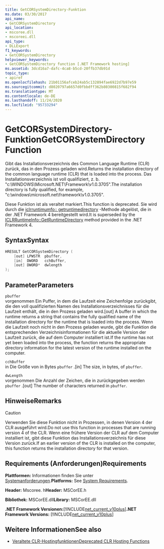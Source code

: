 ```yaml
---
title: GetCORSystemDirectory-Funktion
ms.date: 03/30/2017
api_name:
- GetCORSystemDirectory
api_location:
- mscoree.dll
- mscoreei.dll
api_type:
- DLLExport
f1_keywords:
- GetCORSystemDirectory
helpviewer_keywords:
- GetCORSystemDirectory function [.NET Framework hosting]
ms.assetid: 3dcd16a7-dafc-4ca8-b5cd-20ffb37db91d
topic_type:
- apiref
ms.openlocfilehash: 21b01156afceb24ab5c132894fae6922d7b97e59
ms.sourcegitcommit: d8020797a6657d0fbbdff362b80300815f682f94
ms.translationtype: MT
ms.contentlocale: de-DE
ms.lasthandoff: 11/24/2020
ms.locfileid: "95733294"
---
```

# <a name="getcorsystemdirectory-function"></a><span data-ttu-id="44eed-102">GetCORSystemDirectory-Funktion</span><span class="sxs-lookup"><span data-stu-id="44eed-102">GetCORSystemDirectory Function</span></span>

<span data-ttu-id="44eed-103">Gibt das Installationsverzeichnis des Common Language Runtime (CLR) zurück, das in den Prozess geladen wird.</span><span class="sxs-lookup"><span data-stu-id="44eed-103">Returns the installation directory of the common language runtime (CLR) that is loaded into the process.</span></span> <span data-ttu-id="44eed-104">Das Installationsverzeichnis ist voll qualifiziert, z. b. "c:\WINDOWS\Microsoft.NET\Framework\v1.0.3705".</span><span class="sxs-lookup"><span data-stu-id="44eed-104">The installation directory is fully qualified, for example, "c:\windows\microsoft.net\framework\v1.0.3705".</span></span>  
  
 <span data-ttu-id="44eed-105">Diese Funktion ist als veraltet markiert.</span><span class="sxs-lookup"><span data-stu-id="44eed-105">This function is deprecated.</span></span> <span data-ttu-id="44eed-106">Sie wird durch die [iclrruntimumfo:: getruntimedirectory](iclrruntimeinfo-getruntimedirectory-method.md) -Methode abgelöst, die in der .NET Framework 4 bereitgestellt wird.</span><span class="sxs-lookup"><span data-stu-id="44eed-106">It is superseded by the [ICLRRuntimeInfo::GetRuntimeDirectory](iclrruntimeinfo-getruntimedirectory-method.md) method provided in the .NET Framework 4.</span></span>  
  
## <a name="syntax"></a><span data-ttu-id="44eed-107">Syntax</span><span class="sxs-lookup"><span data-stu-id="44eed-107">Syntax</span></span>  
  
```cpp  
HRESULT GetCORSystemDirectory (
    [out] LPWSTR  pbuffer,
    [in]  DWORD   cchBuffer,
    [out] DWORD*  dwlength  
);
```  
  
## <a name="parameters"></a><span data-ttu-id="44eed-108">Parameter</span><span class="sxs-lookup"><span data-stu-id="44eed-108">Parameters</span></span>  

 `pbuffer`  
 <span data-ttu-id="44eed-109">vorgenommen Ein Puffer, in dem die Laufzeit eine Zeichenfolge zurückgibt, die den voll qualifizierten Namen des Installationsverzeichnisses für die Laufzeit enthält, die in den Prozess geladen wird.</span><span class="sxs-lookup"><span data-stu-id="44eed-109">[out] A buffer in which the runtime returns a string that contains the fully qualified name of the installation directory for the runtime that is loaded into the process.</span></span> <span data-ttu-id="44eed-110">Wenn die Laufzeit noch nicht in den Prozess geladen wurde, gibt die Funktion die entsprechenden Verzeichnisinformationen für die aktuelle Version der Laufzeit zurück, die auf dem Computer installiert ist.</span><span class="sxs-lookup"><span data-stu-id="44eed-110">If the runtime has not yet been loaded into the process, the function returns the appropriate directory information for the latest version of the runtime installed on the computer.</span></span>  
  
 `cchBuffer`  
 <span data-ttu-id="44eed-111">in Die Größe von in Bytes `pbuffer` .</span><span class="sxs-lookup"><span data-stu-id="44eed-111">[in] The size, in bytes, of `pbuffer`.</span></span>  
  
 `dwLength`  
 <span data-ttu-id="44eed-112">vorgenommen Die Anzahl der Zeichen, die in zurückgegeben werden `pbuffer` .</span><span class="sxs-lookup"><span data-stu-id="44eed-112">[out] The number of characters returned in `pbuffer`.</span></span>  
  
## <a name="remarks"></a><span data-ttu-id="44eed-113">Hinweise</span><span class="sxs-lookup"><span data-stu-id="44eed-113">Remarks</span></span>  
  
> [!CAUTION]
> <span data-ttu-id="44eed-114">Verwenden Sie diese Funktion nicht in Prozessen, in denen Version 4 der CLR ausgeführt wird.</span><span class="sxs-lookup"><span data-stu-id="44eed-114">Do not use this function in processes that are running version 4 of the CLR.</span></span> <span data-ttu-id="44eed-115">Wenn eine frühere Version der CLR auf dem Computer installiert ist, gibt diese Funktion das Installationsverzeichnis für diese Version zurück.</span><span class="sxs-lookup"><span data-stu-id="44eed-115">If an earlier version of the CLR is installed on the computer, this function returns the installation directory for that version.</span></span>  
  
## <a name="requirements"></a><span data-ttu-id="44eed-116">Requirements (Anforderungen)</span><span class="sxs-lookup"><span data-stu-id="44eed-116">Requirements</span></span>  

 <span data-ttu-id="44eed-117">**Plattformen:** Informationen finden Sie unter [Systemanforderungen](../../get-started/system-requirements.md).</span><span class="sxs-lookup"><span data-stu-id="44eed-117">**Platforms:** See [System Requirements](../../get-started/system-requirements.md).</span></span>  
  
 <span data-ttu-id="44eed-118">**Header:** Mscoree. h</span><span class="sxs-lookup"><span data-stu-id="44eed-118">**Header:** MSCorEE.h</span></span>  
  
 <span data-ttu-id="44eed-119">**Bibliothek:** MSCorEE.dll</span><span class="sxs-lookup"><span data-stu-id="44eed-119">**Library:** MSCorEE.dll</span></span>  
  
 <span data-ttu-id="44eed-120">**.NET Framework Versionen:**[!INCLUDE[net_current_v10plus](../../../../includes/net-current-v10plus-md.md)]</span><span class="sxs-lookup"><span data-stu-id="44eed-120">**.NET Framework Versions:** [!INCLUDE[net_current_v10plus](../../../../includes/net-current-v10plus-md.md)]</span></span>  
  
## <a name="see-also"></a><span data-ttu-id="44eed-121">Weitere Informationen</span><span class="sxs-lookup"><span data-stu-id="44eed-121">See also</span></span>

- [<span data-ttu-id="44eed-122">Veraltete CLR-Hostingfunktionen</span><span class="sxs-lookup"><span data-stu-id="44eed-122">Deprecated CLR Hosting Functions</span></span>](deprecated-clr-hosting-functions.md)
